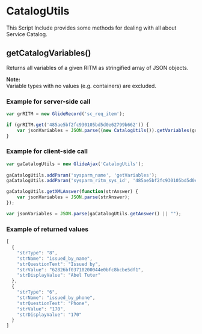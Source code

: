 # CatalogUtils
This Script Include provides some methods for dealing with all about Service Catalog.
## getCatalogVariables()
Returns all variables of a given RITM as stringified array of JSON objects.

**Note:**\
Variable types with no values (e.g. containers) are excluded.

### Example for server-side call
```javascript
var grRITM = new GlideRecord('sc_req_item');

if (grRITM.get('485ae5bf2fc930105bd5d0e62799b662')) {
    var jsonVariables = JSON.parse((new CatalogUtils()).getVariables(grRITM));
}
```
### Example for client-side call
```javascript
var gaCatalogUtils = new GlideAjax('CatalogUtils');
	
gaCatalogUtils.addParam('sysparm_name', 'getVariables');
gaCatalogUtils.addParam('sysparm_ritm_sys_id', '485ae5bf2fc930105bd5d0e62799b662');

gaCatalogUtils.getXMLAnswer(function(strAnswer) {
	var jsonVariables = JSON.parse(strAnswer);
});

var jsonVariables = JSON.parse(gaCatalogUtils.getAnswer() || "");
```
### Example of returned values
```javascript
[
  {
    "strType": "8",
    "strName": "issued_by_name",
    "strQuestionText": "Issued by",
    "strValue": "62826bf03710200044e0bfc8bcbe5df1",
    "strDisplayValue": "Abel Tuter"
  },
  {
    "strType": "6",
    "strName": "issued_by_phone",
    "strQuestionText": "Phone",
    "strValue": "170",
    "strDisplayValue": "170"
  }
]
```
